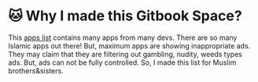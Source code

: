 # 🐱 Why I made this Gitbook Space?

This [apps list](./) contains many apps from many devs. There are so many Islamic apps out there! But, maximum apps are showing inappropriate ads. They may claim that they are filtering out gambling, nudity, weeds types ads. But, ads can not be fully controlled. So, I made this list for Muslim brothers\&sisters.&#x20;
